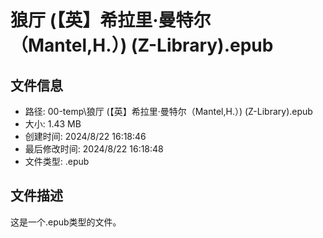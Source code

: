 ﻿# 狼厅 (【英】希拉里·曼特尔（Mantel,H.）) (Z-Library).epub

## 文件信息
- 路径: 00-temp\狼厅 (【英】希拉里·曼特尔（Mantel,H.）) (Z-Library).epub
- 大小: 1.43 MB
- 创建时间: 2024/8/22 16:18:46
- 最后修改时间: 2024/8/22 16:18:48
- 文件类型: .epub

## 文件描述
这是一个.epub类型的文件。

